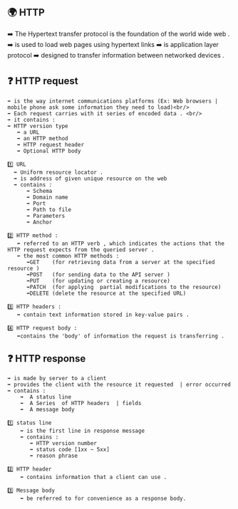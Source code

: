 ## 🌍 HTTP  <br/>
  ➡️  The Hypertext transfer protocol is the foundation of the world wide web . 
  ➡️  is used to load web pages using hypertext links 
  ➡️  is application layer protocol 
  ➡️  designed to transfer information between networked devices .

##  ❓ HTTP request  <br  />
    ➡️ is the way internet communications platforms (Ex: Web browsers | mobile phone ask some information they need to load)<br/>
    ➡️ Each request carries with it series of encoded data . <br/>
    ➡️ it contains :
    ➡️ HTTP version type
       ➡️ a URL 
       ➡️ an HTTP method 
       ➡️ HTTP request header 
       ➡️ Optional HTTP body
       
    1️⃣ URL 
      ➡️ Uniform resource locator . 
      ➡️ is address of given unique resource on the web 
      ➡️ contains :
          ➡️ Schema 
          ➡️ Domain name 
          ➡️ Port 
          ➡️ Path to file 
          ➡️ Parameters 
          ➡️ Anchor 

    2️⃣ HTTP method : 
       ➡️ referred to an HTTP verb , which indicates the actions that the HTTP request expects from the queried server . 
       ➡️ the most common HTTP methods : 
          ➡️GET    (for retrieving data from a server at the specified resource ) 
          ➡️POST   (for sending data to the API server ) 
          ➡️PUT    (for updating or creating a resource) 
          ➡️PATCH  (for applying  partial modifications to the resource) 
          ➡️DELETE (delete the resource at the specified URL) 
        
    3️⃣ HTTP headers : 
       ➡️ contain text information stored in key-value pairs . 

    4️⃣ HTTP request body : 
       ➡️contains the 'body' of information the request is transferring . 

## ❓ HTTP response <br  />
    ➡️ is made by server to a client 
    ➡️ provides the client with the resource it requested  | error occurred 
    ➡️ contains : 
        ➡️  A status line 
        ➡️  A Series  of HTTP headers  | fields 
        ➡️  A message body 
    
    1️⃣ status line 
        ➡️ is the first line in response message 
        ➡️ contains : 
           ➡️ HTTP version number 
           ➡️ status code [1xx ~ 5xx] 
           ➡️ reason phrase 

    2️⃣ HTTP header  
        ➡️ contains information that a client can use . 

    3️⃣ Message body 
        ➡️ be referred to for convenience as a response body. 
